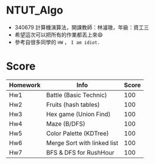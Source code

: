 # NTUT_Algo

- 340679 計算機演算法，開課教師：林濬璈，年級：資工三
- 希望這次可以把所有的作業都丟上來😄
- 參考自很多同學的 `HW` ， `I am idiot.`


# Score


| Homework | Info                   | Score |
|----------|------------------------|-------|
| Hw1      | Battle (Basic Technic) | 100   |
| Hw2      | Fruits (hash tables) | 100   |
| Hw3      | Hex game (Union Find)  | 100   |
| Hw4      | Maze (B/DFS)  | 100   |
| Hw5      | Color Palette (KDTree)  | 100   |
| Hw6      | Merge Sort with linked list  | 100   |
| Hw7      | BFS & DFS for RushHour  | 100   |
